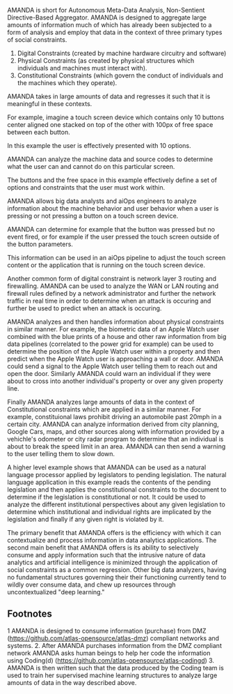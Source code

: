 AMANDA is short for Autonomous Meta-Data Analysis, Non-Sentient Directive-Based Aggregator. AMANDA is designed to aggregate large amounts of information 
much of which has already been subjected to a form of analysis and employ that data in the context of three primary types of social constraints.

1. Digital Constraints (created by machine hardware circuitry and software)
2. Physical Constraints (as created by physical structures which individuals and machines must interact with).
3. Constitutional Constraints (which govern the conduct of individuals and the machines which they operate).

AMANDA takes in large amounts of data and regresses it such that it is meaningful in these contexts. 

For example, imagine a touch screen device which contains only 10 buttons center aligned one stacked on top of the other with 100px of free space 
between each button. 

In this example the user is effectively presented with 10 options.

AMANDA can analyze the machine data and source codes to determine what the user can and cannot do on this particular screen. 

The buttons and the free space in this example effectively define a set of options and constraints that the user must work within.

AMANDA allows big data analysts and aiOps engineers to analyze information about the machine behavior and user behavior 
when a user is pressing or not pressing a button on a touch screen device. 

AMANDA can determine for example that the button was pressed but no event fired, or for example if the user pressed the touch screen 
outside of the button parameters. 

This information can be used in an aiOps pipeline to adjust the touch screen content or the application that is running on the touch screen device.

Another common form of digital constraint is network layer 3 routing and firewalling. AMANDA can be used to analyze the WAN or LAN routing and firewall rules defined by a network administrator and further the network traffic in real time in order to determine when an attack is occuring and further be used to predict when an attack is occuring.

AMANDA analyzes and then handles information about physical constraints in similar manner. For example, the biometric data of an Apple Watch user combined 
with the blue prints of a house and other raw information from big data pipelines (correlated to the power grid for example) can be used to determine
the position of the Apple Watch user within a property and then predict when the Apple Watch user is approaching a wall or door. AMANDA could send a 
signal to the Apple Watch user telling them to reach out and open the door. Similarly AMANDA could warn an individual if they were about to cross into another individual's property or over any given property line.

Finally AMANDA analyzes large amounts of data in the context of Constitutional constraints which are applied in a similar manner. For example, constituional
laws prohibit driving an automobile past 20mph in a certain city. AMANDA can analyze information derived from city planning, Google Cars, maps, and other
sources along with information provided by a vehichle's odometer or city radar program to determine that an individual is about to break the speed limit 
in an area. AMANDA can then send a warning to the user telling them to slow down. 

A higher level example shows that AMANDA can be used as a natural language processor applied by legislators to pending legislation. The natural language application in this example reads the contents of the pending legislation and then applies the constitutional constraints to the document to determine if the legislation is constitutional or not. It could be used to analyze the different institutional perspectives about any given legislation to determine which institutional and individual rights are implicated by the legislation and finally if any given right is violated by it.



The primary benefit that AMANDA offers is the efficiency with which it can contextualize and process information in data analytics applications. The second main benefit that AMANDA offers is its ability to selectively consume and apply information such that the intrusive nature of data analytics and artificial intelligence is minimized through the application of social constraints as a common regression. Other big data analyzers, having no fundamental structures governing their their functioning currently tend to wildly over consume data, and chew up resources through uncontextualized "deep learning." 


Footnotes
--------
1 AMANDA is designed to consume information (purchase) from DMZ (https://github.com/atlas-opensource/atlas-dmz) compliant networks and systems. 
2. After AMANDA purchases information from the DMZ compliant network AMANDA asks human beings to help her code the information using Coding(d) (https://github.com/atlas-opensource/atlas-codingd)
3. AMANDA is then written such that the data produced by the Coding team is used to train her supervised machine learning structures to analyze 
large amounts of data in the way described above. 

